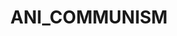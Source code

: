 ---
title: ANI_COMMUNISM
crosslinks:
- Roboragi
- FULLCOMMUNISM
- COMPLETEANARCHY
- EnoughBrocialistSpam
- traaaaaaannnnnnnnnns
- COMPLETEANIMEARCHY
- socialism
- MassdropBot
- Gunime
- livven
- youtubefactsbot
- Animemes
- u_imguralbumbot
- anime
- LateStageGenderBinary
- EDC
- evangelion
- SubredditDrama
- 4chan
- socialism2
---